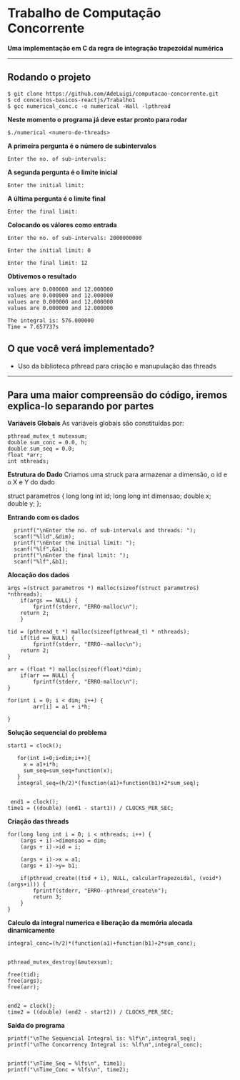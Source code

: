 # Trabalho de Computação Concorrente
**Uma implementação em C da regra de integração trapezoidal numérica**


---
## Rodando o projeto
````git
$ git clone https://github.com/AdeLuigi/computacao-concorrente.git
$ cd conceitos-basicos-reactjs/Trabalho1
$ gcc numerical_conc.c -o numerical -Wall -lpthread
````

**Neste momento o programa já deve estar pronto para rodar**
````git
$./numerical <numero-de-threads>
````

**A primeira pergunta é o número de subintervalos**
````git
Enter the no. of sub-intervals: 
````

**A segunda pergunta é o limite inicial**
````git
Enter the initial limit: 
````

**A última pergunta é o limite final**
````git
Enter the final limit: 
````
**Colocando os válores como entrada**
```
Enter the no. of sub-intervals: 2000000000

Enter the initial limit: 0

Enter the final limit: 12
```

**Obtivemos o resultado**
```
values are 0.000000 and 12.000000
values are 0.000000 and 12.000000
values are 0.000000 and 12.000000
values are 0.000000 and 12.000000

The integral is: 576.000000
Time = 7.657737s
```

## O que você verá implementado?
* Uso da biblioteca pthread para criação e manupulação das threads
---

## Para uma maior compreensão do código, iremos explica-lo separando por partes


**Variáveis Globais**
As variáveis globais são constituídas por:
```
pthread_mutex_t mutexsum;
double sum_conc = 0.0, h;
double sum_seq = 0.0;
float *arr;
int nthreads;
```
**Estrutura do Dado**
Criamos uma struck para armazenar a dimensão, o id e o X e Y do dado

struct parametros {
    long long int id;
    long long int dimensao;
    double x;
    double y;
};

**Entrando com os dados**
```
  printf("\nEnter the no. of sub-intervals and threads: ");
  scanf("%lld",&dim);
  printf("\nEnter the initial limit: ");
  scanf("%lf",&a1);
  printf("\nEnter the final limit: ");
  scanf("%lf",&b1);
```
**Alocação dos dados**
```
args =(struct parametros *) malloc(sizeof(struct parametros) *nthreads);
    if(args == NULL) {
        fprintf(stderr, "ERRO-malloc\n");
    return 2;
    }

tid = (pthread_t *) malloc(sizeof(pthread_t) * nthreads);
    if(tid == NULL) {
        fprintf(stderr, "ERRO--malloc\n");
    return 2;
}

arr = (float *) malloc(sizeof(float)*dim);
    if(arr == NULL) {
        fprintf(stderr, "ERRO-malloc\n");
}

for(int i = 0; i < dim; i++) {
        arr[i] = a1 + i*h;
    
}
```
**Solução sequencial do problema**
```
start1 = clock();

   for(int i=0;i<dim;i++){
     x = a1+i*h;
     sum_seq=sum_seq+function(x);
   }
   integral_seq=(h/2)*(function(a1)+function(b1)+2*sum_seq);


 end1 = clock();
time1 = ((double) (end1 - start1)) / CLOCKS_PER_SEC;
```
**Criação das threads**
```
for(long long int i = 0; i < nthreads; i++) {
    (args + i)->dimensao = dim;
    (args + i)->id = i;

    (args + i)->x = a1;
    (args + i)->y= b1;

    if(pthread_create((tid + i), NULL, calcularTrapezoidal, (void*)(args+i))) {
        fprintf(stderr, "ERRO--pthread_create\n");
        return 3;
    }
}
```
**Calculo da integral numerica e liberação da memória alocada dinamicamente**
```
integral_conc=(h/2)*(function(a1)+function(b1)+2*sum_conc);


pthread_mutex_destroy(&mutexsum);

free(tid);
free(args);
free(arr);


end2 = clock();
time2 = ((double) (end2 - start2)) / CLOCKS_PER_SEC;
```

**Saída do programa**
```
printf("\nThe Sequencial Integral is: %lf\n",integral_seq);
printf("\nThe Concorrency Integral is: %lf\n",integral_conc);


printf("\nTime_Seq = %lfs\n", time1);
printf("\nTime_Conc = %lfs\n", time2);
```